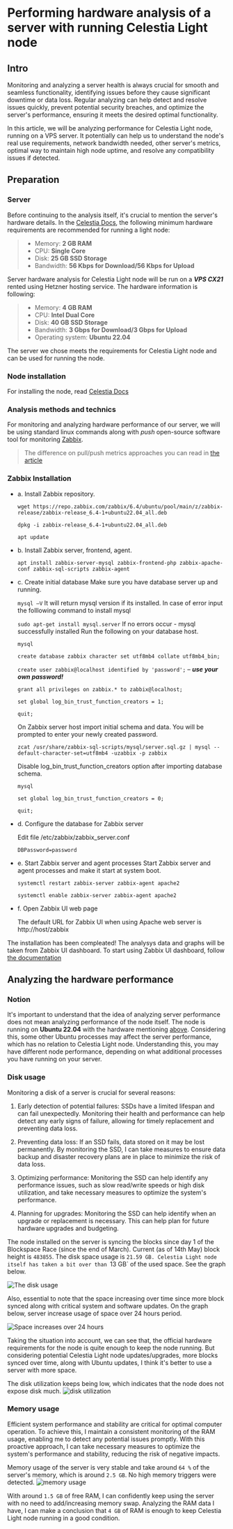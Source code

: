
# Performing hardware analysis of a server with running Celestia Light node

## Intro
Monitoring and analyzing a server health is always crucial for smooth and seamless functionality, identifying issues before they cause significant downtime or data loss. Regular analyzing can help detect and resolve issues quickly, prevent potential security breaches, and optimize the server's performance, ensuring it meets the desired optimal functionality. 

In this article, we will be analyzing performance for Celestia Light node, running on a VPS server. It potentially can help us to understand the node's real use requirements, network bandwidth needed, other server's metrics, optimal way to maintain high node uptime, and resolve any compatibility issues if detected.

## Preparation
### Server
Before continuing to the analysis itself, it's crucial to mention the server's hardware details.
In the [Celestia Docs](https://docs.celestia.org/nodes/light-node/), the following minimum hardware requirements are recommended for running a light node:

> -   Memory: **2 GB RAM**
> -   CPU: **Single Core**
> -   Disk: **25 GB SSD Storage**
> -   Bandwidth: **56 Kbps for Download/56 Kbps for Upload**

Server hardware analysis for Celestia Light node will be run on a ***VPS CX21*** rented using Hetzner hosting service. The hardware information is following:
> -   Memory: **4 GB RAM**
> -   CPU: **Intel Dual Core**
> -   Disk: **40 GB SSD Storage**
> -   Bandwidth: **3 Gbps for Download/3 Gbps for Upload**
>  -   Operating system: **Ubuntu 22.04**

The server we chose meets the requirements for Celestia Light node and can be used for running the node.

### Node installation
For installing the node, read [Celestia Docs](https://docs.celestia.org/nodes/light-node/)

### Analysis methods and technics
 For monitoring and analyzing hardware performance of our server, we will be using standard linux commands along with _push_ open-source software tool for monitoring [Zabbix](https://www.zabbix.com/).
 > The difference on pull/push metrics approaches you can read in [the article](https://www.alibabacloud.com/blog/pull-or-push-how-to-select-monitoring-systems_599007)
### Zabbix Installation

 - a. Install Zabbix repository.

    `wget https://repo.zabbix.com/zabbix/6.4/ubuntu/pool/main/z/zabbix-release/zabbix-release_6.4-1+ubuntu22.04_all.deb`
    
    `dpkg -i zabbix-release_6.4-1+ubuntu22.04_all.deb`
    
    `apt update`

 -  b. Install Zabbix server, frontend, agent.

    `apt install zabbix-server-mysql zabbix-frontend-php zabbix-apache-conf zabbix-sql-scripts zabbix-agent`
    

 -  c. Create initial database
	 Make sure you have database server up and running.
	
    `mysql –V`
    It will return mysql version if its installed. In case of error input the folllowing command to install mysql
    
    `sudo apt-get install mysql.server`
    If no errors occur - mysql successfully installed
    Run the following on your database host.
 
    `mysql`
    
    `create database zabbix character set utf8mb4 collate utf8mb4_bin;`
    
    `create user zabbix@localhost identified by 'password';`⁣ – ***use your own password!***
    
    `grant all privileges on zabbix.* to zabbix@localhost;`
    
    `set global log_bin_trust_function_creators = 1;`
    
    `quit;`

	On Zabbix server host import initial schema and data. You will be prompted to enter your newly created password.

	  `zcat /usr/share/zabbix-sql-scripts/mysql/server.sql.gz | mysql --default-character-set=utf8mb4 -uzabbix -p zabbix`

	Disable log_bin_trust_function_creators option after importing database schema.

	   `mysql`

	   `set global log_bin_trust_function_creators = 0;`

	   `quit;`

 - d. Configure the database for Zabbix server

	Edit file /etc/zabbix/zabbix_server.conf

	`DBPassword=password`

 - e. Start Zabbix server and agent processes
	 Start Zabbix server and agent processes and make it start at system boot.

	 `systemctl restart zabbix-server zabbix-agent apache2`

	 `systemctl enable zabbix-server zabbix-agent apache2`
 
 
 - f. Open Zabbix UI web page
 
	The default URL for Zabbix UI when using Apache web server is http://host/zabbix

The installation has been compleated!
The analysys data and graphs will be taken from Zabbix UI dashboard.
To start using Zabbix UI dashboard, follow [the documentation](https://www.zabbix.com/documentation/6.4/manual/quickstart/login)
 
 ## Analyzing the hardware performance 
 ### Notion
 It's important to understand that the idea of analyzing server performance does not mean analyzing performance of the node itself. The node is running on **Ubuntu 22.04** with the hardware mentioning [above](https://github.com/maks1302/Celestia-node-analysis/blob/main/README.md#server).
 Considering this, some other Ubuntu processes may affect the server performance, which has no relation to Celestia Light node. Understanding this, you may have different node performance, depending on what additional processes you have running on your server. 
 

### Disk usage
Monitoring a disk of a server is crucial for several reasons:

1.  Early detection of potential failures: SSDs have a limited lifespan and can fail unexpectedly. Monitoring their health and performance can help detect any early signs of failure, allowing for timely replacement and preventing data loss.
    
2.  Preventing data loss: If an SSD fails, data stored on it may be lost permanently. By monitoring the SSD, I can take measures to ensure data backup and disaster recovery plans are in place to minimize the risk of data loss.
    
3.  Optimizing performance: Monitoring the SSD can help identify any performance issues, such as slow read/write speeds or high disk utilization, and take necessary measures to optimize the system's performance.
    
4.  Planning for upgrades: Monitoring the SSD can help identify when an upgrade or replacement is necessary. This can help plan for future hardware upgrades and budgeting.
  
The node installed on the server is syncing the blocks since day 1 of the Blockspace Race (since the end of March). Current (as of 14th May) block height is `483855`. The disk space usage is `21.59 GB. Celestia Light node itself has taken a bit over than `13 GB` of the used space. See the graph below.

![The disk usage](https://i.imgur.com/4hssKKc.png)

Also, essential to note that the space increasing over time since more block synced along with critical system and software updates.  On the graph below, server increase usage of space over 24 hours period.

![Space increases over 24 hours](https://i.imgur.com/eN1ORZs.png)

Taking the situation into account, we can see that, the official hardware requirements for the node is quite enough to keep the node running. But considering potential Celestia Light node updates/upgrades, more blocks synced over time, along with Ubuntu updates, I think it's better to use a server with more space.

The disk utilization keeps being low, which indicates that the node does not expose disk much.
![disk utilization](https://i.imgur.com/K4YdRVW.png)

### Memory usage

Efficient system performance and stability are critical for optimal computer operation. To achieve this, I maintain a consistent monitoring of the RAM usage, enabling me to detect any potential issues promptly. With this proactive approach, I can take necessary measures to optimize the system's performance and stability, reducing the risk of negative impacts.

Memory usage of the server is very stable and take around `64 %` of the server's memory, which is around `2.5 GB`. No high memory triggers were detected.
![memory usage](https://i.imgur.com/61oEYnu.png)

With around `1.5 GB` of free RAM, I can confidently keep using the server with no need to add/increasing memory swap. Analyzing the RAM data I have, I can make a conclusion that `4 GB` of RAM is enough to keep Celestia Light node running in a good condition.
